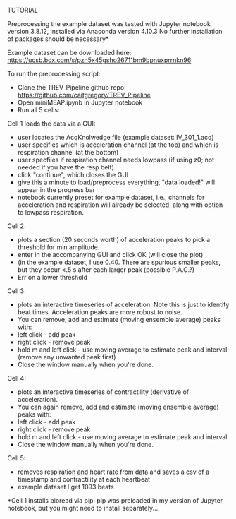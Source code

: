 TUTORIAL

Preprocessing the example dataset was tested with Jupyter notebook version 3.8.12, installed via Anaconda version 4.10.3
No further installation of packages should be necessary*

Example dataset can be downloaded here: https://ucsb.box.com/s/pzn5x45gsho26711bm9bpnuxprrnkn96

To run the preprocessing script:

- Clone the TREV_Pipeline github repo: https://github.com/caitgregory/TREV_Pipeline
- Open miniMEAP.ipynb in Jupyter notebook
- Run all 5 cells:

Cell 1 loads the data via a GUI:
- user locates the AcqKnolwedge file (example dataset: IV_301_1.acq)
- user specifies which is acceleration channel (at the top) and which is respiration channel (at the bottom)
- user specfiies if respiration channel needs lowpass (if using z0; not needed if you have the resp belt).
- click "continue", which closes the GUI
- give this a minute to load/preprocess everything, "data loaded!" will appear in the progress bar
- notebook currently preset for example dataset, i.e., channels for acceleration and respiration will already be selected, along with option to lowpass respiration. 

Cell 2: 
- plots a section (20 seconds worth) of acceleration peaks to pick a threshold for min amplitude.
- enter in the accompanying GUI and click OK (will close the plot)
- (in the example dataset, I use 0.40. There are spurious smaller peaks, but they occur <.5 s after each larger peak (possible P.A.C.?)
- Err on a lower threshold

Cell 3:
- plots an interactive timeseries of acceleration. Note this is just to identify beat times. Acceleration peaks are more robust to noise.
- You can remove, add and estimate (moving ensemble average) peaks with:
- left click - add peak
- right click - remove peak
- hold m and left click - use moving average to estimate peak and interval (remove any unwanted peak first)
- Close the window manually when you're done.

Cell 4:
- plots an interactive timeseries of contractility (derivative of acceleration).
- You can again remove, add and estimate (moving ensemble average) peaks with:
- left click - add peak
- right click - remove peak
- hold m and left click - use moving average to estimate peak and interval
- Close the window manually when you're done.

Cell 5: 
- removes respiration and heart rate from data and saves a csv of a timestamp and contractility at each heartbeat
- example dataset I get 1093 beats

*Cell 1 installs bioread via pip. pip was preloaded in my version of Jupyter notebook, but you might need to install separately....
